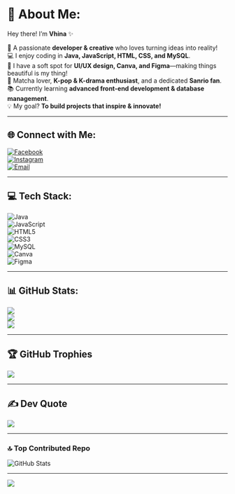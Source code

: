 # 💖 About Me:  
Hey there! I’m **Vhina** ✨  

🌸 A passionate **developer & creative** who loves turning ideas into reality!  
💻 I enjoy coding in **Java, JavaScript, HTML, CSS, and MySQL**.  
🎨 I have a soft spot for **UI/UX design, Canva, and Figma**—making things beautiful is my thing!  
🍵 Matcha lover, **K-pop & K-drama enthusiast**, and a dedicated **Sanrio fan**.  
📚 Currently learning **advanced front-end development & database management**.  
💡 My goal? **To build projects that inspire & innovate!**  

---

## 🌐 Connect with Me:  
[![Facebook](https://img.shields.io/badge/Facebook-ff8fab?logo=Facebook&logoColor=white&style=for-the-badge)](https://www.facebook.com/share/15fVAgYGF7/)  
[![Instagram](https://img.shields.io/badge/Instagram-ff6b81?logo=Instagram&logoColor=white&style=for-the-badge)](https://instagram.com/alvhn.sl)  
[![Email](https://img.shields.io/badge/Email-ff4d6d?logo=gmail&logoColor=white&style=for-the-badge)](mailto:soloalvhin@gmail.com)  

---

## 💻 Tech Stack:  
![Java](https://img.shields.io/badge/-Java-ff6b81?logo=openjdk&logoColor=white&style=for-the-badge)  
![JavaScript](https://img.shields.io/badge/-JavaScript-ff4d6d?logo=javascript&logoColor=white&style=for-the-badge)  
![HTML5](https://img.shields.io/badge/-HTML5-ff758f?logo=html5&logoColor=white&style=for-the-badge)  
![CSS3](https://img.shields.io/badge/-CSS3-ffafcc?logo=css3&logoColor=white&style=for-the-badge)  
![MySQL](https://img.shields.io/badge/-MySQL-fc85ae?logo=mysql&logoColor=white&style=for-the-badge)  
![Canva](https://img.shields.io/badge/-Canva-fb6f92?logo=canva&logoColor=white&style=for-the-badge)  
![Figma](https://img.shields.io/badge/-Figma-fd79a8?logo=figma&logoColor=white&style=for-the-badge)  

---

## 📊 GitHub Stats:  
![](https://github-readme-stats.vercel.app/api?username=avicsl&theme=tokyonight&hide_border=false&include_all_commits=false&count_private=false)  
![](https://github-readme-streak-stats.herokuapp.com/?user=avicsl&theme=tokyonight&hide_border=false)  
![](https://github-readme-stats.vercel.app/api/top-langs/?username=avicsl&theme=tokyonight&hide_border=false&include_all_commits=false&count_private=false&layout=compact)  

---

## 🏆 GitHub Trophies  
![](https://github-profile-trophy.vercel.app/?username=avicsl&theme=pink&no-frame=false&no-bg=true&margin-w=4)  

---

## ✍️ Dev Quote  
![](https://quotes-github-readme.vercel.app/api?type=horizontal&theme=pink)  

---

### 🔝 Top Contributed Repo  
![GitHub Stats](https://github-contributor-stats.vercel.app/api?username=avicsl&limit=5&theme=tokyonight&combine_all_yearly_contributions=true)


---

[![](https://visitcount.itsvg.in/api?id=avicsl&icon=9&color=ff69b4)](https://visitcount.itsvg.in)  
